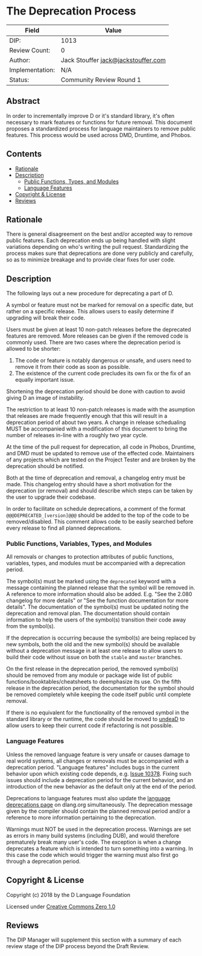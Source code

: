 # The Deprecation Process

| Field           | Value                                                           |
|-----------------|-----------------------------------------------------------------|
| DIP:            | 1013                                                            |
| Review Count:   | 0                                                               |
| Author:         | Jack Stouffer <jack@jackstouffer.com>                           |
| Implementation: | N/A                                                             |
| Status:         | Community Review Round 1                                        |

## Abstract

In order to incrementally improve D or it's standard library, it's often necessary to
mark features or functions for future removal. This document proposes a standardized
process for language maintainers to remove public features. This process would be
used across DMD, Druntime, and Phobos.

## Contents
* [Rationale](#rationale)
* [Description](#description)
    * [Public Functions, Types, and Modules](#public-functions-types-and-modules)
    * [Language Features](#language-features)
* [Copyright & License](#copyright--license)
* [Reviews](#reviews)

## Rationale

There is general disagreement on the best and/or accepted way to remove public
features. Each deprecation ends up being handled with slight variations depending on
who's writing the pull request. Standardizing the process makes sure that
deprecations are done very publicly and carefully, so as to minimize breakage and
to provide clear fixes for user code.

## Description

The following lays out a new procedure for deprecating a part of D.

A symbol or feature must not be marked for removal on a specific date, but rather on a
specific release. This allows users to easily determine if upgrading will break their
code.

Users must be given at least 10 non-patch releases before the deprecated features
are removed. More releases can be given if the removed code is commonly used.
There are two cases where the deprecation period is allowed to be shorter:

1. The code or feature is notably dangerous or unsafe, and users need to remove
it from their code as soon as possible.
2. The existence of the current code precludes its own fix or the fix of an equally
important issue.

Shortening the deprecation period should be done with caution to avoid giving D
an image of instability.

The restriction to at least 10 non-patch releases is made with the asumption that
releases are made frequently enough that this will result in a deprecation period
of about two years. A change in release schedualing MUST be accompanied with a
modification of this document to bring the number of releases in-line with a
roughly two year cycle.

At the time of the pull request for deprecation, all code in Phobos, Druntime,
and DMD must be updated to remove use of the effected code. Maintainers of any
projects which are tested on the Project Tester and are broken by the deprecation
should be notified.

Both at the time of deprecation and removal, a changelog entry must be made. This
changelog entry should have a short motivation for the deprecation (or removal)
and should describe which steps can be taken by the user to upgrade their codebase.

In order to facilitate on schedule deprecations, a comment of the format
`@@@DEPRECATED_[version]@@@` should be added to the top of the code to be removed/disabled.
This comment allows code to be easily searched before every release to
find all planned deprecations.

### Public Functions, Variables, Types, and Modules

All removals or changes to protection attributes of public functions,
variables, types, and modules must be accompanied with a deprecation period.

The symbol(s) must be marked using the `deprecated` keyword with a message containing
the planned release that the symbol will be removed in. A reference to more information
should also be added. E.g. "See the 2.080 changelog for more details" or "See the function
documentation for more details". The documentation of the symbol(s) must be updated noting the
deprecation and removal plan. The documentation should contain information to help
the users of the symbol(s) transition their code away from the symbol(s).

If the deprecation is occurring because the symbol(s) are being replaced by new
symbols, both the old and the new symbol(s) should be available without a
deprecation message in at least one release to allow users to build their code
without issue on both the `stable` and `master` branches.

On the first release in the deprecation period, the removed symbol(s) should
be removed from any module or package wide list of public functions/booktables/cheatsheets
to deemphasize its use. On the fifth release in the deprecation period, the documentation
for the symbol should be removed completely while keeping the code itself public until
complete removal.

If there is no equivalent for the functionality of the removed symbol in the
standard library or the runtime, the code should be moved to
[undeaD](https://github.com/dlang/undeaD) to allow users to keep their current
code if refactoring is not possible.

### Language Features

Unless the removed language feature is very unsafe or causes damage to real
world systems, all changes or removals must be accompanied with a deprecation
period. "Language features" includes bugs in the current behavior upon which
existing code depends, e.g. [Issue 10378](https://issues.dlang.org/show_bug.cgi?id=10378).
Fixing such issues should include a deprecation period for the current behavior,
and an introduction of the new behavior as the default only at the end of the
period.

Deprecations to language features must also update the [language deprecations
page](https://dlang.org/deprecate.html) on dlang.org simultaneously. The deprecation
message given by the compiler should contain the planned removal period and/or a
reference to more information pertaining to the deprecation.

Warnings must NOT be used in the deprecation process. Warnings are set as errors
in many build systems (including DUB), and would therefore prematurely break many
user's code. The exception is when a change deprecates a feature which is intended
to turn something into a warning. In this case the code which would trigger the
warning must also first go through a deprecation period.

## Copyright & License

Copyright (c) 2018 by the D Language Foundation

Licensed under [Creative Commons Zero 1.0](https://creativecommons.org/publicdomain/zero/1.0/legalcode.txt)

## Reviews

The DIP Manager will supplement this section with a summary of each review stage
of the DIP process beyond the Draft Review.
